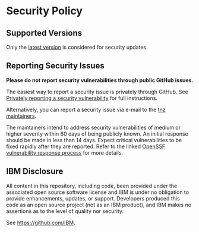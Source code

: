 # Security Policy

## Supported Versions

Only the [latest version](https://github.com/IBM/tnz/releases/latest
) is considered for security
updates.

## Reporting Security Issues

**Please do not report security vulnerabilities through public GitHub
issues.**

The easiest way to report a security issue is privately through GitHub.
See [Privately reporting a security vulnerability](
https://docs.github.com/code-security/security-advisories/guidance-on-reporting-and-writing-information-about-vulnerabilities/privately-reporting-a-security-vulnerability#privately-reporting-a-security-vulnerability
) for full instructions.

Alternatively, you can report a security issue via e-mail to the
[tnz maintainers](https://github.com/IBM/tnz/blob/main/MAINTAINERS.md).

The maintainers intend to address security vulnerabilities of medium or
higher severity within 60 days of being publicly known. An initial
response should be made in less than 14 days. Expect critical
vulnerabilities to be fixed rapidly after they are reported. Refer to
the linked [OpenSSF vulnerability response process](
https://github.com/ossf/oss-vulnerability-guide/blob/main/maintainer-guide.md#apply-the-vulnerability-response-process
) for more details.

## IBM Disclosure

All content in this repository, including code, been provided under the
associated open source software license and IBM is under no obligation
to provide enhancements, updates, or support. Developers produced this
code as an open source project (not as an IBM product), and IBM makes no
assertions as to the level of quality nor security.

See https://github.com/IBM.

